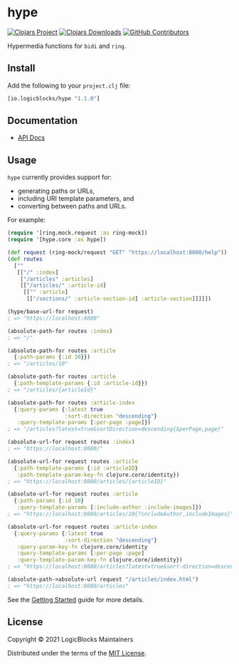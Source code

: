# hype

[![Clojars Project](https://img.shields.io/clojars/v/io.logicblocks/hype.svg)](https://clojars.org/io.logicblocks/hype)
[![Clojars Downloads](https://img.shields.io/clojars/dt/io.logicblocks/hype.svg)](https://clojars.org/io.logicblocks/hype)
[![GitHub Contributors](https://img.shields.io/github/contributors-anon/logicblocks/hype.svg)](https://github.com/logicblocks/hype/graphs/contributors)

Hypermedia functions for `bidi` and `ring`.

## Install

Add the following to your `project.clj` file:

```clj
[io.logicblocks/hype "1.1.0"]
```

## Documentation

* [API Docs](http://logicblocks.github.io/hype)

## Usage

`hype` currently provides support for:

- generating paths or URLs,
- including URI template parameters, and
- converting between paths and URLs.

For example:

```clojure
(require '[ring.mock.request :as ring-mock])
(require '[hype.core :as hype])

(def request (ring-mock/request "GET" "https://localhost:8080/help"))
(def routes 
  [""
   [["/" :index]
    ["/articles" :articles]
    [["/articles/" :article-id] 
     [["" :article]
      [["/sections/" :article-section-id] :article-section]]]]])

(hype/base-url-for request)
; => "https://localhost:8080"

(absolute-path-for routes :index)
; => "/"

(absolute-path-for routes :article
  {:path-params {:id 10}})
; => "/articles/10"

(absolute-path-for routes :article
  {:path-template-params {:id :article-id}})
; => "/articles/{articleId}"

(absolute-path-for routes :article-index
  {:query-params {:latest true
                  :sort-direction "descending"}
   :query-template-params [:per-page :page]})
; => "/articles?latest=true&sortDirection=descending{&perPage,page}"

(absolute-url-for request routes :index)
; => "https://localhost:8080/"

(absolute-url-for request routes :article
  {:path-template-params {:id :articleID}
   :path-template-param-key-fn clojure.core/identity})
; => "https://localhost:8080/articles/{articleID}"

(absolute-url-for request routes :article
  {:path-params {:id 10}
   :query-template-params [:include-author :include-images]})
; => "https://localhost:8080/articles/10{?includeAuthor,includeImages}"

(absolute-url-for request routes :article-index
  {:query-params {:latest true
                  :sort-direction "descending"}
   :query-param-key-fn clojure.core/identity
   :query-template-params [:per-page :page]
   :query-template-param-key-fn clojure.core/identity})
; => "https://localhost:8080/articles?latest=true&sort-direction=descending{&per-page,page}"

(absolute-path->absolute-url request "/articles/index.html")
; => "https://localhost:8080/articles"
```

See the [Getting Started](https://logicblocks.github.io/hype/getting-started.html) 
guide for more details.

## License

Copyright &copy; 2021 LogicBlocks Maintainers

Distributed under the terms of the 
[MIT License](http://opensource.org/licenses/MIT).
